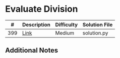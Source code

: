 # Evaluate Division
|#|Description|Difficulty|Solution File|
|-|-|-|-|
|399|[Link](https://leetcode.com/problems/evaluate-division/)|Medium|solution.py|

## Additional Notes
